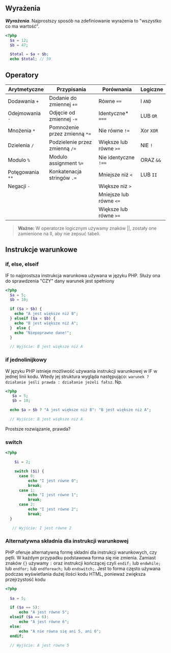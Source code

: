 ## Wyrażenia

**_Wyrażenia_**. Najprostszy sposób na zdefiniowanie wyrażenia to "wszystko co ma wartość".

```php
<?php
  $a = 12;
  $b = 47;

  $total = $a + $b;
  echo $total; // 59
```


## Operatory

Arytmetyczne    | Przypisania                    | Porównania              | Logiczne 
------------    | -------------                  | -------------           | -------------
Dodawania `+`   | Dodanie do zmiennej `+=`       | Równe `==`              | I `AND`
Odejmowania `-` | Odjęcie od zmiennej `-=`       | Identyczne* `===`       | LUB `OR`
Mnożenia `*`    | Pomnożenie przez zmienną  `*=` | Nie równe `!=`          | Xor `XOR`
Dzielenia `/`   | Podzielenie przez zmienną `/=` | Większe lub równe `>=`  | NIE `!`
Modulo `%`      | Modulo assignment `%=`         | Nie identyczne `!==`    | ORAZ `&&`
Potęgowania `**`| Konkatenacja stringów `.=`     | Mniejsze niż `<`        | LUB `II`
Negacji `-`     |                                | Większe niż `>`         |
|               |                                | Mniejsze lub równe `<=` | 
|               |                                | Większe lub równe `>=`  |


> **Ważne:** W operatorze logicznym używamy znaków ||, zostały one zamienione na II, aby nie zepsuć tabeli. 


## Instrukcje warunkowe

### if, else, elseif

IF to najprostsza instrukcja warunkowa używana w języku PHP. Służy ona do sprawdzenia "CZY" dany warunek jest spełniony

```php
<?php
  $a = 5;
  $b = 10;

  if ($a > $b) {
    echo "A jest większe niż B";
  } elseif ($a < $b) {
    echo "B jest większe niż A";
  }  else {
    echo "Niepoprawne dane!";
  }

  // Wyjście: B jest większe niż A
```

### if jednolinijkowy

W języku PHP istnieje możliwość używania instrukcji warunkowej w IF w jednej linii kodu. Wtedy jej struktura wygląda następująco:
`warunek ? działanie jeśli prawda : działanie jeżeli fałsz`. Np.
```php
<?php
   $a = 5;
   $b = 10;

  echo $a > $b ? "A jest większe niż B": "B jest większe niż A";

  // Wyjście: B jest większe niż A
```

Prostsze rozwiązanie, prawda?

### switch

```php
<?php

    $i = 2;

    switch ($i) {
      case 0:
          echo "I jest równe 0";
          break;
      case 1:
          echo "I jest równe 1";
          break;
      case 2:
          echo "I jest równe 2";
          break;
  }

   // Wyjście: I jest równe 2
```

### Alternatywna składnia dla instrukcji warunkowej

PHP oferuje alternatywną formę składni dla instrukcji warunkowych, czy pętli. W każdym przypadku podstawowa forma się nie zmienia. Zamiast znaków `{}` używamy `:` oraz instrukcji kończącej czyli `endif;` lub `endwhile;` lub `endfor;` lub `endforeach;` lub `endswitch;`. Jest to forma często używana podczas wyświetlania dużej ilości kodu HTML, ponieważ zwiększa przejrzystość kodu

```php
<?php
  
  $a = 5;

  if ($a == 5):
      echo "A jest równe 5";
  elseif ($a == 6):
      echo "A jest równe 6";
  else:
      echo "A nie równa się ani 5, ani 6";
  endif;

  // Wyjście: A jest równe 5
```